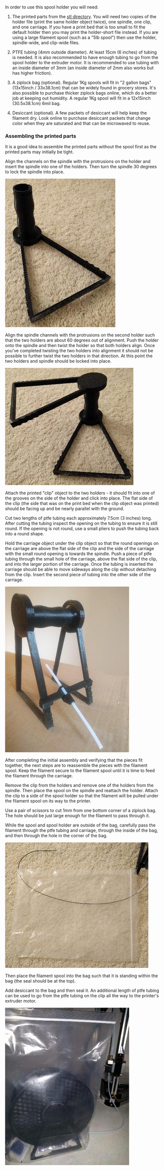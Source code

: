 In order to use this spool holder you will need:

1. The printed parts from the [stl directory](../stl/). You will need
   two copies of the holder file (print the same holder object twice),
   one spindle, one clip, and one carriage. If you have a print bed
   that is too small to fit the default holder then you may print the
   holder-short file instead. If you are using a large filament spool
   (such as a "5lb spool") then use the holder, spindle-wide, and
   clip-wide files.

2. PTFE tubing (4mm outside diameter). At least 15cm (6 inches) of
   tubing is needed. It is also recommended to have enough tubing to
   go from the spool holder to the extruder motor. It is recommended
   to use tubing with an inside diameter of 3mm (an inside diameter of
   2mm also works but has higher friction).

3. A ziplock bag (optional). Regular 1Kg spools will fit in "2 gallon
   bags" (13x15inch / 33x38.1cm) that can be widely found in grocery
   stores. It's also possible to purchase thicker ziplock bags online,
   which do a better job at keeping out humidity. A regular 1Kg spool
   will fit in a 12x15inch (30.5x38.1cm) 6mil bag.

4. Desiccant (optional). A few packets of desiccant will help keep the
   filament dry. Look online to purchase desiccant packets that change
   color when they are saturated and that can be microwaved to reuse.

### Assembling the printed parts

It is a good idea to assemble the printed parts without the spool
first as the printed parts may initially be tight.

Align the channels on the spindle with the protrusions on the holder
and insert the spindle into one of the holders. Then turn the spindle
30 degrees to lock the spindle into place.

![spindle](img/spindle.jpg)

Align the spindle channels with the protrusions on the second holder
such that the two holders are about 60 degrees out of alignment. Push
the holder onto the spindle and then twist the holder so that both
holders align. Once you've completed twisting the two holders into
alignment it should not be possible to further twist the two holders
in that direction. At this point the two holders and spindle should be
locked into place.

![align-60](img/align-60.jpg)

Attach the printed "clip" object to the two holders - it should fit
into one of the grooves on the side of the holder and click into
place. The flat side of the clip (the side that was on the print bed
when the clip object was printed) should be facing up and be nearly
parallel with the ground.

Cut two lengths of ptfe tubing each approximately 7.5cm (3 inches)
long. After cutting the tubing inspect the opening on the tubing to
ensure it is still round. If the opening is not round, use a small
pliers to push the tubing back into a round shape.

Hold the carriage object under the clip object so that the round
openings on the carriage are above the flat side of the clip and the
side of the carriage with the small round opening is towards the
spindle. Push a piece of ptfe tubing through the small hole of the
carriage, above the flat side of the clip, and into the larger portion
of the carriage. Once the tubing is inserted the carriage should be
able to move sideways along the clip without detaching from the clip.
Insert the second piece of tubing into the other side of the carriage.

![assembled](img/assembled.jpg)

After completing the initial assembly and verifying that the pieces
fit together, the next steps are to reassemble the pieces with the
filament spool. Keep the filament secure to the filament spool until
it is time to feed the filament through the carriage.

Remove the clip from the holders and remove one of the holders from
the spindle. Then place the spool on the spindle and reattach the
holder. Attach the clip to a side of the spool holder so that the
filament will be pulled under the filament spool on its way to the
printer.

Use a pair of scissors to cut 1mm from one bottom corner of a ziplock
bag. The hole should be just large enough for the filament to pass
through it.

While the spool and spool holder are outside of the bag, carefully
pass the filament through the ptfe tubing and carriage, through the
inside of the bag, and then through the hole in the corner of the bag.

![assembled](img/thread.jpg)

Then place the filament spool into the bag such that it is standing
within the bag (the seal should be at the top).

Add desiccant to the bag and then seal it. An additional length of
ptfe tubing can be used to go from the ptfe tubing on the clip all the
way to the printer's extruder motor.

![filament-in-bag](img/filament-in-bag.jpg)
